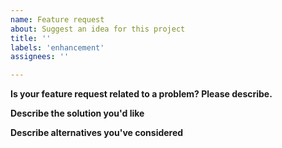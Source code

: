 ```yaml
---
name: Feature request
about: Suggest an idea for this project
title: ''
labels: 'enhancement'
assignees: ''

---
```


**Is your feature request related to a problem? Please describe.**
<!--- A clear and concise description of what the problem is. Ex. I'm always frustrated when [...] -->

**Describe the solution you'd like**

**Describe alternatives you've considered**
